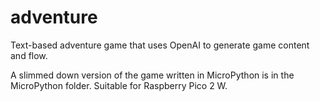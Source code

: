 # adventure
Text-based adventure game that uses OpenAI to generate game content and flow.

A slimmed down version of the game written in MicroPython is in the MicroPython folder. Suitable for Raspberry Pico 2 W.
